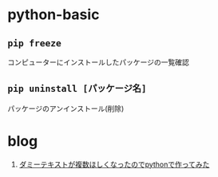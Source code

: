# python-basic

## `pip freeze`

コンピューターにインストールしたパッケージの一覧確認

## `pip uninstall [パッケージ名]`

パッケージのアンインストール(削除)

# blog

1. [ダミーテキストが複数ほしくなったのでpythonで作ってみた](./blog/%E3%83%80%E3%83%9F%E3%83%BC%E3%83%86%E3%82%AD%E3%82%B9%E3%83%88%E3%82%92%E4%BD%BF%E3%81%86.md)